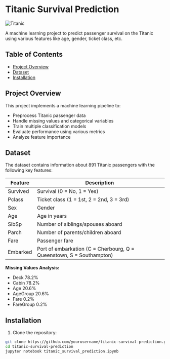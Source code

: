 # Titanic Survival Prediction

![Titanic](https://upload.wikimedia.org/wikipedia/commons/thumb/f/fd/RMS_Titanic_3.jpg/1200px-RMS_Titanic_3.jpg)

A machine learning project to predict passenger survival on the Titanic using various features like age, gender, ticket class, etc.

## Table of Contents
- [Project Overview](#project-overview)
- [Dataset](#dataset)
- [Installation](#installation)

## Project Overview
This project implements a machine learning pipeline to:
- Preprocess Titanic passenger data
- Handle missing values and categorical variables
- Train multiple classification models
- Evaluate performance using various metrics
- Analyze feature importance

## Dataset
The dataset contains information about 891 Titanic passengers with the following key features:

| Feature      | Description |
|--------------|-------------|
| Survived     | Survival (0 = No, 1 = Yes) |
| Pclass       | Ticket class (1 = 1st, 2 = 2nd, 3 = 3rd) |
| Sex          | Gender |
| Age          | Age in years |
| SibSp        | Number of siblings/spouses aboard |
| Parch        | Number of parents/children aboard |
| Fare         | Passenger fare |
| Embarked     | Port of embarkation (C = Cherbourg, Q = Queenstown, S = Southampton) |

**Missing Values Analysis:**
- Deck 78.2%
- Cabin 78.2%
- Age 20.6%
- AgeGroup 20.6%
- Fare 0.2%
- FareGroup 0.2%

  
## Installation
1. Clone the repository:
```bash
git clone https://github.com/yourusername/titanic-survival-prediction.git
cd titanic-survival-prediction
jupyter notebook titanic_survival_prediction.ipynb
